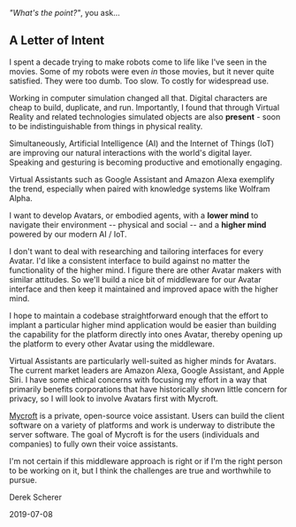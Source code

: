 *"What's the point?"*,  you ask...

## A Letter of Intent

I spent a decade trying to make robots come to life like I've seen in the movies. Some of my robots were even *in* those movies, but it never quite satisfied. They were too dumb. Too slow. To costly for widespread use.

Working in computer simulation changed all that. Digital characters are cheap to build, duplicate, and run. Importantly, I found that through Virtual Reality and related technologies simulated objects are also **present** - soon to be indistinguishable from things in physical reality.

Simultaneously, Artificial Intelligence (AI) and the Internet of Things (IoT) are improving our natural interactions with the world's digital layer. Speaking and gesturing is becoming productive and emotionally engaging.

Virtual Assistants such as Google Assistant and Amazon Alexa exemplify the trend, especially when paired with knowledge systems like Wolfram Alpha.

I want to develop Avatars, or embodied agents, with a **lower mind** to navigate their environment -- physical and social -- and a **higher mind** powered by our modern AI / IoT.

I don't want to deal with researching and tailoring interfaces for every Avatar. I'd like a consistent interface to build against no matter the functionality of the higher mind. I figure there are other Avatar makers with similar attitudes. So we'll build a nice bit of middleware for our Avatar interface and then keep it maintained and improved apace with the higher mind.

I hope to maintain a codebase straightforward enough that the effort to implant a particular higher mind application would be easier than building the capability for the platform directly into ones Avatar, thereby opening up the platform to every other Avatar using the middleware.

Virtual Assistants are particularly well-suited as higher minds for Avatars. The current market leaders are Amazon Alexa, Google Assistant, and Apple Siri. I have some ethical concerns with focusing my effort in a way that primarily benefits corporations that have historically shown little concern for privacy, so I will look to involve Avatars first with Mycroft.

[Mycroft](https://mycroft.ai/) is a private, open-source voice assistant.  Users can build the client software on a variety of platforms and work is underway to distribute the server software. The goal of Mycroft is for the users (individuals and companies) to fully own their voice assistants.

I'm not certain if this middleware approach is right or if I'm the right person to be working on it, but I think the challenges are true and worthwhile to pursue.

Derek Scherer

2019-07-08